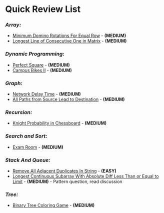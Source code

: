 # **Quick Review List**

### _**Array:**_
* [Minimum Domino Rotations For Equal Row](array/MinimumDominoRotationsForEqualRow.java) - **(MEDIUM)**
* [Longest Line of Consecutive One in Matrix](array/LongestLineOfConsecutiveOne.java) - **(MEDIUM)**

### _**Dynamic Programming:**_
* [Perfect Square](dp/PerfectSquares.java) - **(MEDIUM)**
* [Campus Bikes II](dp/CampusBikesII.java) - **(MEDIUM)**

### _**Graph:**_
* [Network Delay Time](graph/NetworkDelayTime.java) - **(MEDIUM)**
* [All Paths from Source Lead to Destination](graph/AllPathsFromSourceToDestination.java) - **(MEDIUM)**

### _**Recursion:**_
* [Knight Probability in Chessboard](recursion/KnightProbabilityInChess.java) - **(MEDIUM)**

### _**Search and Sort:**_
* [Exam Room](sortnsearch/ExamRoom.java) - **(MEDIUM)**

### _**Stack And Queue:**_
* [Remove All Adjacent Duplicates In String](stacknqueue/RemoveAllAdjacentDuplicates.java) - **(EASY)**
* [Longest Continuous Subarray With Absolute Diff Less Than or Equal to Limit](stacknqueue/LongestContSubarrayAbsDiffIsLimit.java) - **(MEDIUM)** - Pattern question, read discussion

### _**Tree:**_
* [Binary Tree Coloring Game](tree/BinaryTreeColoringGame.java) - **(MEDIUM)**
